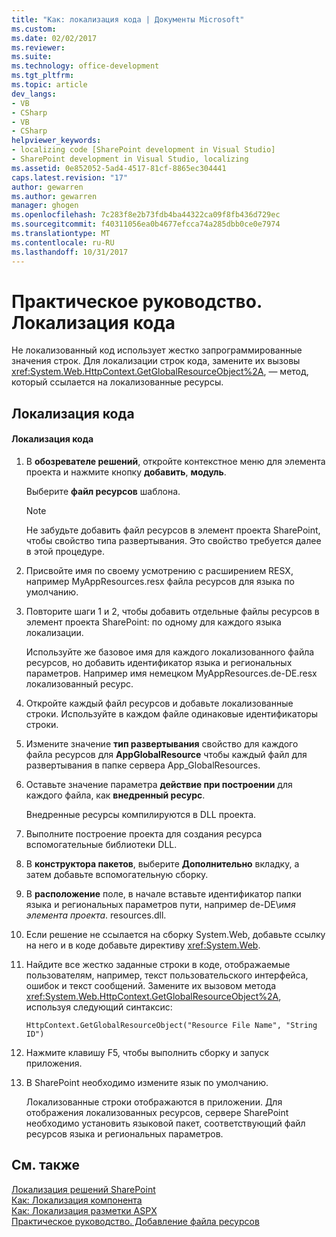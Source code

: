 ```yaml
---
title: "Как: локализация кода | Документы Microsoft"
ms.custom: 
ms.date: 02/02/2017
ms.reviewer: 
ms.suite: 
ms.technology: office-development
ms.tgt_pltfrm: 
ms.topic: article
dev_langs:
- VB
- CSharp
- VB
- CSharp
helpviewer_keywords:
- localizing code [SharePoint development in Visual Studio]
- SharePoint development in Visual Studio, localizing
ms.assetid: 0e852052-5ad4-4517-81cf-8865ec304441
caps.latest.revision: "17"
author: gewarren
ms.author: gewarren
manager: ghogen
ms.openlocfilehash: 7c283f8e2b73fdb4ba44322ca09f8fb436d729ec
ms.sourcegitcommit: f40311056ea0b4677efcca74a285dbb0ce0e7974
ms.translationtype: MT
ms.contentlocale: ru-RU
ms.lasthandoff: 10/31/2017
---
```

# <a name="how-to-localize-code"></a>Практическое руководство. Локализация кода
  Не локализованный код использует жестко запрограммированные значения строк. Для локализации строк кода, замените их вызовы <xref:System.Web.HttpContext.GetGlobalResourceObject%2A>, — метод, который ссылается на локализованные ресурсы.  
  
## <a name="localizing-code"></a>Локализация кода  
  
#### <a name="to-localize-code"></a>Локализация кода  
  
1.  В **обозревателе решений**, откройте контекстное меню для элемента проекта и нажмите кнопку **добавить**, **модуль**.  
  
     Выберите **файл ресурсов** шаблона.  
  
    > [!NOTE]  
    >  Не забудьте добавить файл ресурсов в элемент проекта SharePoint, чтобы свойство типа развертывания. Это свойство требуется далее в этой процедуре.  
  
2.  Присвойте имя по своему усмотрению с расширением RESX, например MyAppResources.resx файла ресурсов для языка по умолчанию.  
  
3.  Повторите шаги 1 и 2, чтобы добавить отдельные файлы ресурсов в элемент проекта SharePoint: по одному для каждого языка локализации.  
  
     Используйте же базовое имя для каждого локализованного файла ресурсов, но добавить идентификатор языка и региональных параметров. Например имя немецком MyAppResources.de-DE.resx локализованный ресурс.  
  
4.  Откройте каждый файл ресурсов и добавьте локализованные строки. Используйте в каждом файле одинаковые идентификаторы строки.  
  
5.  Измените значение **тип развертывания** свойство для каждого файла ресурсов для **AppGlobalResource** чтобы каждый файл для развертывания в папке сервера App_GlobalResources.  
  
6.  Оставьте значение параметра **действие при построении** для каждого файла, как **внедренный ресурс**.  
  
     Внедренные ресурсы компилируются в DLL проекта.  
  
7.  Выполните построение проекта для создания ресурса вспомогательные библиотеки DLL.  
  
8.  В **конструктора пакетов**, выберите **Дополнительно** вкладку, а затем добавьте вспомогательную сборку.  
  
9. В **расположение** поле, в начале вставьте идентификатор папки языка и региональных параметров пути, например de-DE\\*имя элемента проекта*. resources.dll.  
  
10. Если решение не ссылается на сборку System.Web, добавьте ссылку на него и в коде добавьте директиву <xref:System.Web>.  
  
11. Найдите все жестко заданные строки в коде, отображаемые пользователям, например, текст пользовательского интерфейса, ошибок и текст сообщений. Замените их вызовом метода <xref:System.Web.HttpContext.GetGlobalResourceObject%2A>, используя следующий синтаксис:  
  
    ```  
    HttpContext.GetGlobalResourceObject("Resource File Name", "String ID")  
    ```  
  
12. Нажмите клавишу F5, чтобы выполнить сборку и запуск приложения.  
  
13. В SharePoint необходимо измените язык по умолчанию.  
  
     Локализованные строки отображаются в приложении. Для отображения локализованных ресурсов, сервере SharePoint необходимо установить языковой пакет, соответствующий файл ресурсов языка и региональных параметров.  
  
## <a name="see-also"></a>См. также  
 [Локализация решений SharePoint](../sharepoint/localizing-sharepoint-solutions.md)   
 [Как: Локализация компонента](../sharepoint/how-to-localize-a-feature.md)   
 [Как: Локализация разметки ASPX](../sharepoint/how-to-localize-aspx-markup.md)   
 [Практическое руководство. Добавление файла ресурсов](../sharepoint/how-to-add-a-resource-file.md)  
  
  